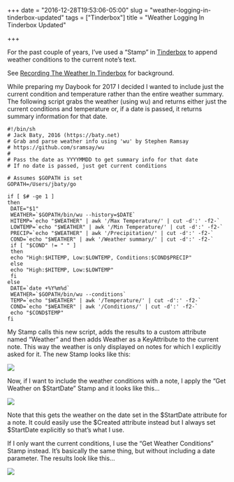 +++
date = "2016-12-28T19:53:06-05:00"
slug = "weather-logging-in-tinderbox-updated"
tags = ["Tinderbox"]
title = "Weather Logging In Tinderbox Updated"

+++

For the past couple of years, I’ve used a “Stamp” in
[Tinderbox](http://www.eastgate.com/Tinderbox/) to append weather
conditions to the current note’s text.

See [Recording The Weather In Tinderbox](https://baty.net/2015/recording-the-weather-in-tinderbox-using-wu/)
for background.

While preparing my Daybook for 2017 I decided I wanted to include just
the current condition and temperature rather than the entire weather
summary. The following script grabs the weather (using wu) and returns
either just the current conditions and temperature or, if a date is
passed, it returns summary information for that date.

``` {.example}
#!/bin/sh
# Jack Baty, 2016 (https://baty.net)
# Grab and parse weather info using 'wu' by Stephen Ramsay
# https://github.com/sramsay/wu
#
# Pass the date as YYYYMMDD to get summary info for that date
# If no date is passed, just get current conditions

# Assumes $GOPATH is set
GOPATH=/Users/jbaty/go

if [ $# -ge 1 ]
then
 DATE="$1"
 WEATHER=`$GOPATH/bin/wu --history=$DATE`
 HITEMP=`echo "$WEATHER" | awk '/Max Temperature/' | cut -d':' -f2-`
 LOWTEMP=`echo "$WEATHER" | awk '/Min Temperature/' | cut -d':' -f2-`
 PRECIP=`echo "$WEATHER" | awk '/Precipitation/' | cut -d':' -f2-`
 COND=`echo "$WEATHER" | awk '/Weather summary/' | cut -d':' -f2-`
 if [ "$COND" != " " ]
 then
 echo "High:$HITEMP, Low:$LOWTEMP, Conditions:$COND$PRECIP"
 else
 echo "High:$HITEMP, Low:$LOWTEMP"
 fi
else
 DATE=`date +%Y%m%d`
 WEATHER=`$GOPATH/bin/wu --conditions`
 TEMP=`echo "$WEATHER" | awk '/Temperature/' | cut -d':' -f2-`
 COND=`echo "$WEATHER" | awk '/Conditions/' | cut -d':' -f2-`
 echo "$COND$TEMP"
fi
```

My Stamp calls this new script, adds the results to a custom attribute
named “Weather” and then adds Weather as a KeyAttribute to the current
note. This way the weather is only displayed on notes for which I
explicitly asked for it. The new Stamp looks like this:


![](/img/2016/Document_Inspector__Daybook-1.jpg)


Now, if I want to include the weather conditions with a note, I apply
the “Get Weather on \$StartDate” Stamp and it looks like this…


![](/img/2016/Daybook_tbx-1.jpg)

Note that this gets the weather on the date set in the \$StartDate
attribute for a note. It could easily use the \$Created attribute
instead but I always set \$StartDate explicitly so that’s what I use.

If I only want the current conditions, I use the “Get Weather
Conditions” Stamp instead. It’s basically the same thing, but without
including a date parameter. The results look like this…


![](/img/2016/Daybook_tbx.jpg)

